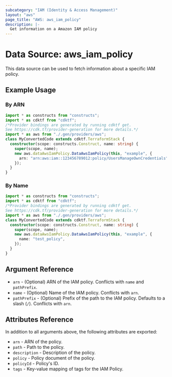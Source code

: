 ```yaml
---
subcategory: "IAM (Identity & Access Management)"
layout: "aws"
page_title: "AWS: aws_iam_policy"
description: |-
  Get information on a Amazon IAM policy
---
```


# Data Source: aws_iam_policy

This data source can be used to fetch information about a specific
IAM policy.

## Example Usage

### By ARN

```typescript
import * as constructs from "constructs";
import * as cdktf from "cdktf";
/*Provider bindings are generated by running cdktf get.
See https://cdk.tf/provider-generation for more details.*/
import * as aws from "./.gen/providers/aws";
class MyConvertedCode extends cdktf.TerraformStack {
  constructor(scope: constructs.Construct, name: string) {
    super(scope, name);
    new aws.dataAwsIamPolicy.DataAwsIamPolicy(this, "example", {
      arn: "arn:aws:iam::123456789012:policy/UsersManageOwnCredentials",
    });
  }
}

```

### By Name

```typescript
import * as constructs from "constructs";
import * as cdktf from "cdktf";
/*Provider bindings are generated by running cdktf get.
See https://cdk.tf/provider-generation for more details.*/
import * as aws from "./.gen/providers/aws";
class MyConvertedCode extends cdktf.TerraformStack {
  constructor(scope: constructs.Construct, name: string) {
    super(scope, name);
    new aws.dataAwsIamPolicy.DataAwsIamPolicy(this, "example", {
      name: "test_policy",
    });
  }
}

```

## Argument Reference

* `arn` - (Optional) ARN of the IAM policy.
  Conflicts with `name` and `pathPrefix`.
* `name` - (Optional) Name of the IAM policy.
  Conflicts with `arn`.
* `pathPrefix` - (Optional) Prefix of the path to the IAM policy.
  Defaults to a slash (`/`).
  Conflicts with `arn`.

## Attributes Reference

In addition to all arguments above, the following attributes are exported:

* `arn` - ARN of the policy.
* `path` - Path to the policy.
* `description` - Description of the policy.
* `policy` - Policy document of the policy.
* `policyId` - Policy's ID.
* `tags` - Key-value mapping of tags for the IAM Policy.

<!-- cache-key: cdktf-0.17.0-pre.15 input-5250222619cec6906c15583ad0f3f06d5395ea1b2a8c0794aff92f0744e3354f -->